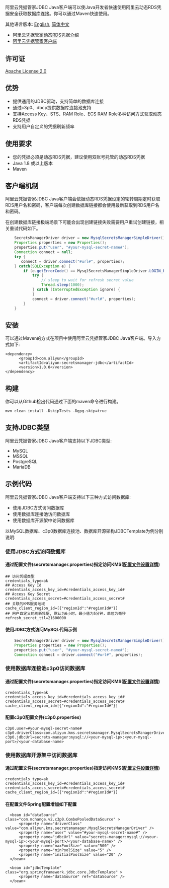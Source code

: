 # 

阿里云凭据管家JDBC Java客户端可以使Java开发者快速使用阿里云动态RDS凭据安全获取数据库连接。你可以通过Maven快速使用。
 
 
其他语言版本: [English](README.md), [简体中文](README.zh-cn.md)
 
- [阿里云凭据管家动态RDS凭据介绍](https://help.aliyun.com/document_detail/194269.html?spm=a2c4g.11186623.3.3.5c3b2366dVeFp8)
- [阿里云凭据管家客户端](https://help.aliyun.com/document_detail/190269.html?spm=a2c4g.11186623.6.621.201623668WpoMj)

## 许可证

[Apache License 2.0](https://www.apache.org/licenses/LICENSE-2.0.html)

## 优势

* 提供通用的JDBC驱动，支持简单的数据库连接
* 通过c3p0、dbcp提供数据库连接池支持
* 支持Access Key、STS、RAM Role、ECS RAM Role多种访问方式获取动态RDS凭据
* 支持用户自定义的凭据刷新频率

## 使用要求

- 您的凭据必须是动态RDS凭据，建议使用双账号托管的动态RDS凭据
- Java 1.8 或以上版本
- Maven

## 客户端机制

阿里云凭据管家JDBC Java客户端会依据动态RDS凭据设定的轮转周期定时获取RDS用户名和密码，客户端每次创建数据库链接都会使用最新获取到RDS用户名和密码。

在创建数据库链接极端场景下可能会出现创建链接失败需要用户重试创建链接，相关重试代码如下。

  ```Java
      SecretsManagerDriver driver = new MysqlSecretsManagerSimpleDriver();
      Properties properties = new Properties();
      properties.put("user", "#your-mysql-secret-name#");
      Connection connect = null;
      try {
         connect = driver.connect("#url#", properties);
      } catch(SQLException e) {
          if (e.getErrorCode() == MysqlSecretsManagerSimpleDriver.LOGIN_FAILED_CODE) {
              try {
                  // sleep to wait for refresh secret value
                  Thread.sleep(1000);
              } catch (InterruptedException ignore) {
              }
              connect = driver.connect("#url#", properties);
          }
      }
  ```


## 安装

可以通过Maven的方式在项目中使用阿里云凭据管家JDBC Java客户端。导入方式如下:

```
<dependency>
      <groupId>com.aliyun</groupId>
      <artifactId>aliyun-secretsmanager-jdbc</artifactId>
      <version>1.0.0</version>
</dependency>
```

## 构建

你可以从Github检出代码通过下面的maven命令进行构建。

```
mvn clean install -DskipTests -Dgpg.skip=true
```

## 支持JDBC类型 

阿里云凭据管家JDBC Java客户端支持以下JDBC类型:

- MySQL
- MSSQL
- PostgreSQL
- MariaDB

## 示例代码

阿里云凭据管家JDBC Java客户端支持以下三种方式访问数据库:

* 使用JDBC方式访问数据库
* 使用数据库连接池访问数据库
* 使用数据库开源架中访问数据库

以MySQL数据库、c3p0数据库连接池、数据库开源架构JDBCTemplate为例分别说明:

### 使用JDBC方式访问数据库

#### 通过配置文件(secretsmanager.properties)指定访问KMS([配置文件设置详情](README_config.zh-cn.md))

   ```
## 访问凭据类型
credentials_type=ak
## Access Key Id
credentials_access_key_id=#credentials_access_key_id#
## Access Key Secret
credentials_access_secret=#credentials_access_secret#
## 关联的KMS服务地域
cache_client_region_id=[{"regionId":"#regionId#"}]
## 用户自定义的刷新凭据, 默认为6小时，最小值为5分钟，单位为毫秒
refresh_secret_ttl=21600000
   ```

#### 使用JDBC方式访问MySQL代码示例 

  ```Java
      SecretsManagerDriver driver = new MysqlSecretsManagerSimpleDriver();
      Properties properties = new Properties();
      properties.put("user", "#your-mysql-secret-name#");
      Connection connect = driver.connect("#url#", properties);
  ```

### 使用数据库连接池c3p0访问数据库

#### 通过配置文件(secretsmanager.properties)指定访问KMS([配置文件设置详情](README_config.zh-cn.md))

   ```
credentials_type=ak
credentials_access_key_id=#credentials_access_key_id#
credentials_access_secret=#credentials_access_secret#
cache_client_region_id=[{"regionId":"#regionId#"}]
   ```

#### 配置c3p0配置文件(c3p0.properties)


  ```
c3p0.user=#your-mysql-secret-name#
c3p0.driverClass=com.aliyun.kms.secretsmanager.MysqlSecretsManagerDriver
c3p0.jdbcUrl=secrets-manager:mysql://<your-mysql-ip>:<your-mysql-port>/<your-database-name>
  
  ```


### 使用数据库开源架中访问数据库


#### 通过配置文件(secretsmanager.properties)指定访问KMS([配置文件设置详情](README_config.zh-cn.md))

   ```
credentials_type=ak
credentials_access_key_id=#credentials_access_key_id#
credentials_access_secret=#credentials_access_secret#
cache_client_region_id=[{"regionId":"#regionId#"}]
   ```
   
#### 在配置文件Spring配置增加如下配置

  ```
    <bean id="dataSource" class="com.mchange.v2.c3p0.ComboPooledDataSource" >
        <property name="driverClass" value="com.aliyun.kms.secretsmanager.MysqlSecretsManagerDriver" />
        <property name="user" value="#your-mysql-secret-name#" />
        <property name="jdbcUrl" value="secrets-manager:mysql://<your-mysql-ip>:<your-mysql-port>/<your-database-name>" />
        <property name="maxPoolSize" value="500" />
        <property name="minPoolSize" value="5" />
        <property name="initialPoolSize" value="20" />
    </bean>

    <bean id="jdbcTemplate" class="org.springframework.jdbc.core.JdbcTemplate" >
        <property name="dataSource" ref="dataSource" />
    </bean>
  ```
